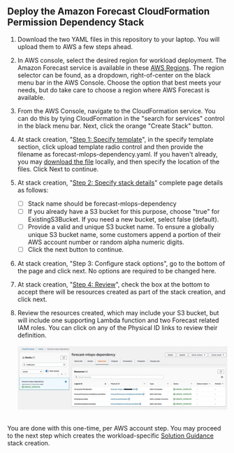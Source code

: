 ﻿## Deploy the Amazon Forecast CloudFormation Permission Dependency Stack

1. Download the two YAML files in this repository to your laptop.  You will upload them to AWS a few steps ahead.
2. In AWS console, select the desired region for workload deployment.  The Amazon Forecast service is available in these [AWS Regions](https://docs.aws.amazon.com/general/latest/gr/forecast.html).  The region selector can be found, as a dropdown, right-of-center on the black menu bar in the AWS Console.  Choose the option that best meets your needs, but do take care to choose a region where AWS Forecast is available.
3. From the AWS Console, navigate to the CloudFormation service.  You can do this by tying CloudFormation in the "search for services" control in the black menu bar.  Next, click the orange "Create Stack" button.
4. At stack creation, "[Step 1: Specify template](./images/create-dependency-stack-1.jpg)", in the specify template section, click upload template radio control and then provide the filename as forecast-mlops-dependency.yaml.  If you haven't already, you may [download the file](forecast-mlops-dependency.yaml) locally, and then specify the location of the files.  Click Next to continue.
5. At stack creation, "[Step 2: Specify stack details](./images/create-dependency-stack-2.jpg)" complete page details as follows:
	
	 - [ ] Stack name should be forecast-mlops-dependency
	 - [ ] If you already have a S3 bucket for this purpose, choose "true" for ExistingS3Bucket.  If you need a new bucket, select false (default).
	 - [ ] Provide a valid and unique S3 bucket name.  To ensure a globally unique S3 bucket name, some customers append a portion of their AWS account number or random alpha numeric digits.
	 - [ ] Click the next button to continue.
6. At stack creation, "Step 3: Configure stack options", go to the bottom of the page and click next.  No options are required to be changed here.
7. At stack creation, "[Step 4: Review](./images/create-dependency-stack-4.jpg)", check the box at the bottom to accept there will be resources created as part of the stack creation, and click next.
8. Review the resources created, which may include your S3 bucket, but will include one supporting Lambda function and two Forecast related IAM roles.   You can click on any of the Physical ID links to review their definition.<br><br>![CloudFormation Resource Review](./images/create-dependency-stack-resources.jpg)<br><br>

You are done with this one-time, per AWS account step.  You may proceed to the next step which creates the workload-specific [Solution Guidance](SolutionGuidance.md) stack creation.